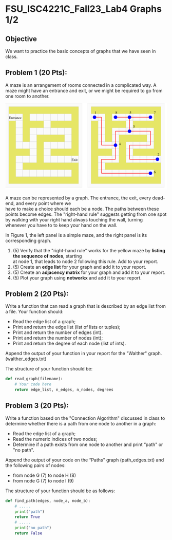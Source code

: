# FSU_ISC4221C_Fall23_Lab4  Graphs 1/2

## Objective
We want to practice the basic concepts of graphs that we have seen in class. 

##  Problem 1 (20 Pts):  
A  maze  is an arrangement of rooms connected in a complicated way. A maze might have an entrance 
 and exit, or we might be required to go from one room to another.  

![Images](mazer.png)

A maze can be represented by a graph. The entrance, the exit, every dead-end, and every point where we  
have to make a choice should each be a node. The paths between these points become edges. The "right-hand rule"
suggests getting from one spot by walking with your right hand always touching the wall, turning  
whenever you have to to keep your hand on the wall.  

In Figure 1, the left panel is a simple maze, and the right panel is its corresponding graph.  

1. (5) Verify that the "right-hand rule" works for the yellow maze by **listing the sequence of nodes**, starting  
at node 1, that leads to node 2 following this rule.  Add to your report. 
2. (5) Create an **edge list** for your graph and add it to your report.   
3. (5) Create an **adjacency matrix**  for your graph and add it to your report.
4. (5) Plot your graph using **networkx** and add it to your report.

##  Problem 2 (20 Pts):  

Write a function that can read a graph that is described by an edge list from a file. 
Your function should:
* Read the edge list of a graph;
* Print and return the edge list (list of lists or tuples);
* Print and return the number of edges (int).
* Print and return the number of nodes (int);
* Print and return the degree of each node (list of ints).

Append the output of your function in your report for the "Walther" graph. (walther_edges.txt)

The structure of your function should be:
    
```Python
def read_graph(filename):
    # Your code here
    return edge_list, n_edges, n_nodes, degrees
```

##  Problem 3 (20 Pts):  
Write a function based on the "Connection Algorithm" discussed in class to determine 
whether there is a path from one node to another in a graph:

* Read the edge list of a graph;
* Read the numeric indices of two nodes;
* Determine if a path exists from one node to another and print “path" or "no path".

Append the output of your code on the “Paths" graph (path_edges.txt) and the following pairs of nodes:

* from node G (7) to node H (8)
* from node G (7) to node I (9)

The structure of your function should be as follows:
```Python
def find_path(edges, node_a, node_b):
    # .....
    print("path")
    return True
    # .....
    print("no path")
    return False
```

<!-- 
## Problem 4 (30 Pts):
Write a program that uses the brute force approach to the traveling salesman problem, and prints out the length of the **shortest round trip**.

* read the edge list of a graph (the “tsp_edges.txt” file);
* read the edge weights of a graph (the “tsp_edge_weights.txt” file);
* check all possible itineraries;
* print and return the sequence of nodes in the shortest itinerary;
* print and return the total length of the shortest itinerary.

To check all possible itineraries, we need to generate them. You can use the permutations()
function from the “itertools” module. An example for generating permutations for the list [1, 2,
3] is given:

```Python
list(itertools.permutations([1,2,3]))
# [(1, 2, 3), (1, 3, 2), (2, 1, 3), (2, 3, 1), (3, 1, 2), (3, 2, 1)]
```

The structure of your function should be:
```Python
def find_shortest_path(edges, edges_weights):
    return shortest_path, shortest_path_length
```
>
